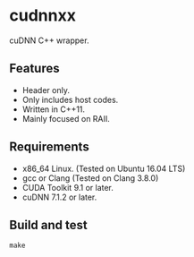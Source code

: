 # cudnnxx

cuDNN C++ wrapper.

## Features

- Header only.
- Only includes host codes.
- Written in C++11.
- Mainly focused on RAII.

## Requirements

- x86_64 Linux. (Tested on Ubuntu 16.04 LTS)
- gcc or Clang (Tested on Clang 3.8.0)
- CUDA Toolkit 9.1 or later.
- cuDNN 7.1.2 or later.

## Build and test

```
make
```
